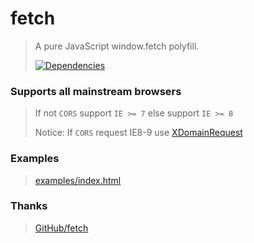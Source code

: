 # fetch

> A pure JavaScript window.fetch polyfill.
>
> [![Dependencies][david-image]][david-url]

### Supports all mainstream browsers

> If not `CORS` support `IE >= 7` else support `IE >= 8`
>
> Notice: If `CORS` request IE8-9 use [XDomainRequest](https://developer.mozilla.org/en-US/docs/Web/API/XDomainRequest)

### Examples

> [examples/index.html](https://nuintun.github.io/fetch/examples/index.html)

### Thanks

> [GitHub/fetch](https://github.com/github/fetch)

[david-image]: http://img.shields.io/david/dev/nuintun/fetch.svg?style=flat-square
[david-url]: https://david-dm.org/nuintun/fetch?type=dev
